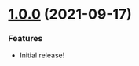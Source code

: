 <a name="1.0.0"></a>

# [1.0.0](https://github.com/hakimio/ngx-ui-tour) (2021-09-17)

### Features

- Initial release!
